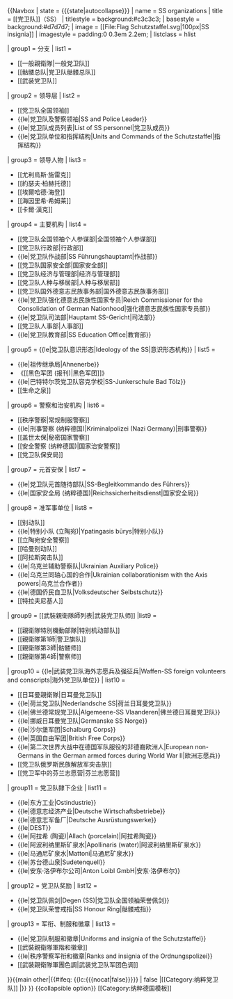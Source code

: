 {{Navbox
| state = {{{state|autocollapse}}}
| name = SS organizations
| title = [[党卫队]]（SS）
| titlestyle = background:#c3c3c3;
| basestyle = background:#d7d7d7;
| image = [[File:Flag Schutzstaffel.svg|100px|SS insignia]]
| imagestyle =  padding:0 0.3em 2.2em;
| listclass = hlist

| group1 = 分支
| list1 = 
* [[一般親衛隊|一般党卫队]]
* [[骷髅总队|党卫队骷髅总队]]
* [[武装党卫队]]

| group2 = 领导层
| list2 = 
* [[党卫队全国领袖]]
* {{le|党卫队及警察领袖|SS and Police Leader}}
* {{le|党卫队成员列表|List of SS personnel|党卫队成员}}
* {{le|党卫队单位和指挥结构|Units and Commands of the Schutzstaffel|指挥结构}}

| group3 = 领导人物
| list3 =
* [[尤利烏斯·施雷克]]
* [[約瑟夫·柏赫托德]]
* [[埃爾哈德·海登]]
* [[海因里希·希姆莱]]
* [[卡爾·漢克]]

| group4 = 主要机构
| list4 = 
* [[党卫队全国领袖个人参谋部|全国领袖个人参谋部]]
* [[党卫队行政部|行政部]]
* {{le|党卫队作战部|SS Führungshauptamt|作战部}}
* [[党卫队国家安全部|国家安全部]]
* [[党卫队经济与管理部|经济与管理部]]
* [[党卫队人种与移居部|人种与移居部]]
* [[党卫队国外德意志民族事务部|国外德意志民族事务部]]
* {{le|党卫队强化德意志民族性国家专员|Reich Commissioner for the Consolidation of German Nationhood|强化德意志民族性国家专员部}}
* {{le|党卫队司法部|Hauptamt SS-Gericht|司法部}}
* [[党卫队人事部|人事部]]
* {{le|党卫队教育部|SS Education Office|教育部}}

| group5 = {{le|党卫队意识形态|Ideology of the SS|意识形态机构}}
| list5 = 
* {{le|祖传继承局|Ahnenerbe}}
* 《[[黑色军团 (报刊)|黑色军团]]》
* {{le|巴特特尔茨党卫队容克学校|SS-Junkerschule Bad Tölz}}
* [[生命之泉]]

| group6 = 警察和治安机构
| list6 = 
* [[秩序警察|常规制服警察]]
* {{le|刑事警察 (纳粹德国)|Kriminalpolizei (Nazi Germany)|刑事警察}}
* [[盖世太保|秘密国家警察]]
* [[安全警察 (纳粹德国)|国家治安警察]]
* [[党卫队保安局]]

| group7 = 元首安保
| list7 = 
* {{le|党卫队元首随待部队|SS-Begleitkommando des Führers}}
* {{le|国家安全局 (纳粹德国)|Reichssicherheitsdienst|国家安全局}}

| group8 = 准军事单位
| list8 = 
* [[别动队]]
* {{le|特别小队 (立陶宛)|Ypatingasis būrys|特别小队}}
* [[立陶宛安全警察]]
* [[哈曼别动队]]
* [[阿拉斯突击队]]
* {{le|乌克兰辅助警察队|Ukrainian Auxiliary Police}}
* {{le|乌克兰同轴心国的合作|Ukrainian collaborationism with the Axis powers|乌克兰合作者}}
* {{le|德国侨民自卫队|Volksdeutscher Selbstschutz}}
* [[特拉夫尼基人]]

| group9 = [[武裝親衛隊師列表|武装党卫队师]]
|list9 = 
* [[親衛隊特別機動部隊|特别机动部队]]
* [[親衛隊第1師|警卫旗队]]
* [[親衛隊第3師|骷髅师]]
* [[親衛隊第4師|警察师]]

| group10 = {{le|武装党卫队海外志愿兵及强征兵|Waffen-SS foreign volunteers and conscripts|海外党卫队单位}}
| list10 = 
* [[日耳曼親衛隊|日耳曼党卫队]]
* {{le|荷兰党卫队|Nederlandsche SS|荷兰日耳曼党卫队}}
* {{le|佛兰德常规党卫队|Algemeene-SS Vlaanderen|佛兰德日耳曼党卫队}}
* {{le|挪威日耳曼党卫队|Germanske SS Norge}}
* {{le|沙尔堡军团|Schalburg Corps}}
* {{le|英国自由军团|British Free Corps}}
* {{le|第二次世界大战中在德国军队服役的非德裔欧洲人|European non-Germans in the German armed forces during World War II|欧洲志愿兵}}
* [[党卫队俄罗斯民族解放军突击旅]]
* [[党卫军中的芬兰志愿营|芬兰志愿营]]

| group11 = 党卫队隸下企业
| list11 = 
* {{le|东方工业|Ostindustrie}}
* {{le|德意志经济产业|Deutsche Wirtschaftsbetriebe}}
* {{le|德意志军备厂|Deutsche Ausrüstungswerke}}
* {{le|DEST}}
* {{le|阿拉希 (陶瓷)|Allach (porcelain)|阿拉希陶瓷}}
* {{le|阿波利纳里斯矿泉水|Apollinaris (water)|阿波利纳里斯矿泉水}}
* {{le|马通尼矿泉水|Mattoni|马通尼矿泉水}}
* {{le|苏台德山泉|Sudetenquell}}
* {{le|安东·洛伊布尔公司|Anton Loibl GmbH|安东·洛伊布尔}}

| group12 = 党卫队奖励
| list12 = 
* {{le|党卫队佩剑|Degen (SS)|党卫队全国领袖荣誉佩剑}}
* {{le|党卫队荣誉戒指|SS Honour Ring|骷髅戒指}}

| group13 = 军衔、制服和徽章
| list13 = 
* {{le|党卫队制服和徽章|Uniforms and insignia of the Schutzstaffel}}
* [[武裝親衛隊軍階和徽章]]
* {{le|秩序警察军衔和徽章|Ranks and insignia of the Ordnungspolizei}}
* [[武裝親衛隊軍團色調|武装党卫队军团色调]]

}}<noinclude>{{main other|{{#ifeq: {{lc:{{{nocat|false}}}}} | false
|[[Category:纳粹党卫队]]
|}} }}
{{collapsible option}}
[[Category:纳粹德国模板]]
</noinclude>